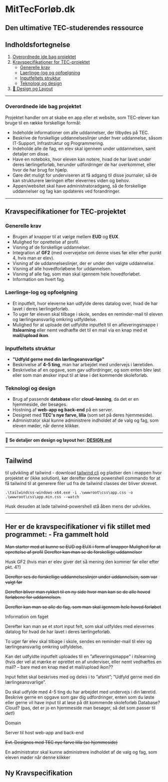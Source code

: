 # MitTecForløb.dk

## Den ultimative TEC-studerendes ressource

## Indholdsfortegnelse

1. [Overordnede ide bag projektet](#overordnede-ide-bag-projektet)
2. [Kravspecifikationer for TEC-projektet](#kravspecifikationer-for-tec-projektet)
   - [Generelle krav](#generelle-krav)
   - [Laerlinge-log og opfoelgning](#laerlinge-log-og-opfoelgning)
   - [Inputfeltets struktur](#inputfeltets-struktur)
   - [Teknologi og design](#teknologi-og-design)
3. [📐 Design og Layout](DESIGN.md)

---

### Overordnede ide bag projektet
Projektet handler om at skabe en app eller et website, som TEC-elever kan bruge til en række forskellige formål:

- Indeholde informationer om alle uddannelser, der tilbydes på TEC.
- Beskrive de forskellige uddannelseslinjer under hver uddannelse, såsom IT-Support, Infrastruktur og Programmering.
- Indeholde alle de fag, en elev skal igennem under uddannelsen, samt detaljer om disse.
- Have en noteboks, hvor eleven kan notere, hvad de har lavet under deres lærlingeforløb, herunder udfordringer de har overkommet, eller hvor de har brug for hjælp.
- Gøre det muligt for underviseren at få adgang til disse journaler, så de kan strukturere læringen efter elevernes viden og behov.
- Appen/websitet skal have administratoradgang, så de forskellige uddannelser og fag kan opdateres ved forandringer.

---

## Kravspecifikationer for TEC-projektet

### Generelle krav
- Brugen af knapper til at vælge mellem **EUD** og **EUX**.
- Mulighed for oprettelse af profil.
- Visning af de forskellige uddannelser.
- Integration af **GF2** (med overvejelse om denne vises før eller efter punkt 4, hvis man er elev).
- Visning af de uddannelseslinjer, der er under den valgte uddannelse.
- Visning af alle hovedforløbene for uddannelsen.
- Visning af alle fag, som man skal igennem hele hovedforløbet.
- Information om hvert fag.

### Laerlinge-log og opfoelgning
- Et inputfelt, hvor eleverne kan udfylde deres datalog over, hvad de har lavet i deres lærlingeforløb.
- To uger før eleven skal tilbage i skole, sendes en reminder-mail til eleven og lærlingeansvarlig omkring udfyldelse.
- Mulighed for at uploade det udfyldte inputfelt til en afleveringsmappe i **Itslearning** eller nemt vedhæfte det til en mail via en knap med et **mail/upload ikon**.

### Inputfeltets struktur
- **"Udfyld gerne med din lærlingeansvarlige"**
- Beskrivelse af **4-5 ting**, man har arbejdet med undervejs i læretiden.
- Beskrivelse af en opgave, som gav udfordringer, og som enten blev løst eller som man ønsker input til at løse i det kommende skoleforløb.

### Teknologi og design
- Brug af passende **database** eller **cloud-løsning**, da det er en hjemmeside, der besøges.
- Hostning af **web-app og back-end** på en server.
- Designet med **TEC's nye farve, lilla** (som set på deres hjemmeside).
- Administrator skal kunne administrere indholdet af de valg og fag, som eleven møder, når denne klikker.

---

📐 **Se detaljer om design og layout her: [DESIGN.md](DESIGN.md)**


<hr>

## Tailwind
til udvikling af tailwind - download [tailwind cli](https://github.com/tailwindlabs/tailwindcss/releases/tag/v4.0.12) og pladser den i mappen hvor projektet er (ikke solution), kør derefter denne powershell commando for at få tailwind til at generere filer ud fra de tailwind classes der bliver skrevet.
```
.\tailwindcss-windows-x64.exe -i .\wwwroot\css\app.css -o .\wwwroot\css\app.min.css --watch
```
Husk desuden at lade tailwind-powershell stå åben mens der udvikles.


<hr>

## Her er de kravspecifikationer vi fik stillet med programmet: - Fra gammelt hold
~~Man starter med at kunne se EUD og EUX i form af knapper
Mulighed for at oprettelse af profil~~
~~Derefter kan man se de forskellige uddannelser~~

Husk GF2 (hvis man er elev giver det så mening den kommer før eller efter pkt. 4?)

~~Derefter ses de forskellige uddannelseslinjer under uddannelsen, som var valgt før~~

~~Derefter bliver man rykket til en ny side hvor man kan se de alle hoved forløbene for uddannelsen.~~

~~Derefter kan man se alle de fag, som man skal igennem hele hoved forløbet~~

Information om faget

Derefter kan man se et stort input felt, som skal udfyldes med elevernes datalog for hvad de har lavet i deres lærlingeforløb.

To uger før elev skal tilbage i skole, sendes en reminder-mail til elev og lærlingeansvarlig omkring udfyldelse.

Kan det udfyldte inputfelt uploades til en ”afleveringsmappe” i itslearning (hvis der vel at mærke er oprettet en af underviser, eller nemt vedhæftes en mail? – bare med en knap med et mail/upload ikon??

Input feltet skal beskrives med og deles i to ”afsnit”;
”Udfyld gerne med din lærlingeansvarlige”.

Du skal udfylde med 4-5 ting du har arbejdet med undervejs i din læretid.
Beskrive gerne en opgave som gav dig udfordringer, enten som du løste eller gerne vil have input til at løse på dit kommende skoleforløb
Database? Cloud? (pas, det er jo en hjemmeside man besøger, så det som passer til det!)

Domain

Server til host web-app and back-end

~~Evt. Designes med TEC nye farve lilla (se hjemmeside)~~

En administrator skal kunne administrere indholdet af de valg og fag, som eleven møder når denne klikker


## Ny Kravspecifikation
